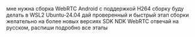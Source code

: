мне нужна сборка WebRTC Android c поддержкой H264 сборку буду делать в WSL2 Ubuntu-24.04
дай проверенный и быстрый этап сборки желательно на более новых версиях SDK NDK WebRTC
отвечай на русском, распиши подробно все этапы